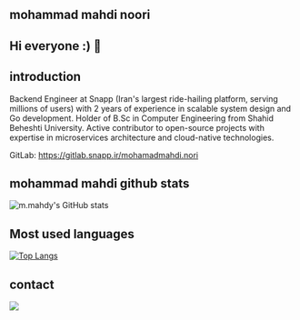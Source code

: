 
## mohammad mahdi noori 
## Hi everyone :) 👋

## introduction
Backend Engineer at Snapp (Iran's largest ride-hailing platform, serving millions of users) with 2 years of experience in scalable system design and Go development. Holder of B.Sc in Computer Engineering from Shahid Beheshti University. Active contributor to open-source projects with expertise in microservices architecture and cloud-native technologies.

GitLab: https://gitlab.snapp.ir/mohamadmahdi.nori
## mohammad mahdi github stats
![m.mahdy's GitHub stats](https://github-readme-stats.vercel.app/api?username=mohamadmahdi1234&theme=blue-green&show_icons=true)

## Most used languages

[![Top Langs](https://github-readme-stats.vercel.app/api/top-langs/?username=mohamadmahdi1234&langs_count=8)](https://github.com/anuraghazra/github-readme-stats)


## contact
[![](https://img.shields.io/badge/Gmail-D14836?style=for-the-badge&logo=gmail&logoColor=white)](mohamadnoori123@gmail.com)
